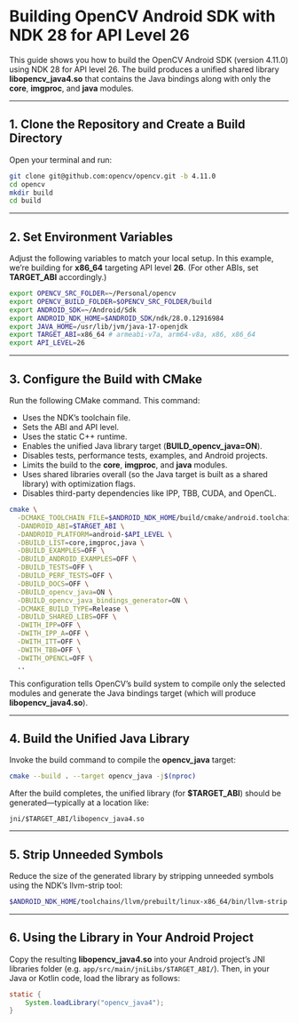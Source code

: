 # Building OpenCV Android SDK with NDK 28 for API Level 26

This guide shows you how to build the OpenCV Android SDK (version 4.11.0) using NDK 28 for API level 26. The build produces a unified shared library **libopencv_java4.so** that contains the Java bindings along with only the **core**, **imgproc**, and **java** modules.

---

## 1. Clone the Repository and Create a Build Directory

Open your terminal and run:

```bash
git clone git@github.com:opencv/opencv.git -b 4.11.0
cd opencv
mkdir build
cd build
```

---

## 2. Set Environment Variables

Adjust the following variables to match your local setup. In this example, we’re building for **x86_64** targeting API level **26**. (For other ABIs, set **TARGET_ABI** accordingly.)

```bash
export OPENCV_SRC_FOLDER=~/Personal/opencv
export OPENCV_BUILD_FOLDER=$OPENCV_SRC_FOLDER/build
export ANDROID_SDK=~/Android/Sdk
export ANDROID_NDK_HOME=$ANDROID_SDK/ndk/28.0.12916984
export JAVA_HOME=/usr/lib/jvm/java-17-openjdk
export TARGET_ABI=x86_64 # armeabi-v7a, arm64-v8a, x86, x86_64
export API_LEVEL=26
```

---

## 3. Configure the Build with CMake

Run the following CMake command. This command:
- Uses the NDK’s toolchain file.
- Sets the ABI and API level.
- Uses the static C++ runtime.
- Enables the unified Java library target (**BUILD_opencv_java=ON**).
- Disables tests, performance tests, examples, and Android projects.
- Limits the build to the **core**, **imgproc**, and **java** modules.
- Uses shared libraries overall (so the Java target is built as a shared library) with optimization flags.
- Disables third-party dependencies like IPP, TBB, CUDA, and OpenCL.

```bash
cmake \
  -DCMAKE_TOOLCHAIN_FILE=$ANDROID_NDK_HOME/build/cmake/android.toolchain.cmake \
  -DANDROID_ABI=$TARGET_ABI \
  -DANDROID_PLATFORM=android-$API_LEVEL \
  -DBUILD_LIST=core,imgproc,java \
  -DBUILD_EXAMPLES=OFF \
  -DBUILD_ANDROID_EXAMPLES=OFF \
  -DBUILD_TESTS=OFF \
  -DBUILD_PERF_TESTS=OFF \
  -DBUILD_DOCS=OFF \
  -DBUILD_opencv_java=ON \
  -DBUILD_opencv_java_bindings_generator=ON \
  -DCMAKE_BUILD_TYPE=Release \
  -DBUILD_SHARED_LIBS=OFF \
  -DWITH_IPP=OFF \
  -DWITH_IPP_A=OFF \
  -DWITH_ITT=OFF \
  -DWITH_TBB=OFF \
  -DWITH_OPENCL=OFF \
  ..
```

This configuration tells OpenCV’s build system to compile only the selected modules and generate the Java bindings target (which will produce **libopencv_java4.so**).

---

## 4. Build the Unified Java Library

Invoke the build command to compile the **opencv_java** target:

```bash
cmake --build . --target opencv_java -j$(nproc)
```

After the build completes, the unified library (for **$TARGET_ABI**) should be generated—typically at a location like:

```
jni/$TARGET_ABI/libopencv_java4.so
```

---

## 5. Strip Unneeded Symbols

Reduce the size of the generated library by stripping unneeded symbols using the NDK’s llvm-strip tool:

```bash
$ANDROID_NDK_HOME/toolchains/llvm/prebuilt/linux-x86_64/bin/llvm-strip --strip-unneeded jni/$TARGET_ABI/libopencv_java4.so
```

---

## 6. Using the Library in Your Android Project

Copy the resulting **libopencv_java4.so** into your Android project’s JNI libraries folder (e.g. `app/src/main/jniLibs/$TARGET_ABI/`). Then, in your Java or Kotlin code, load the library as follows:

```java
static {
    System.loadLibrary("opencv_java4");
}
```

